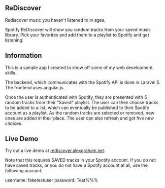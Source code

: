 ## ReDiscover

Rediscover music you haven't listened to in ages.

Spotify ReDiscover will show you random tracks from your saved music library. Pick your favorites and add them to a playlist to Spotify and get listening!

## Information
This is a sample app I created to show off some of my web development skills.

The backend, which communicates with the Spotify API is done in Laravel 5. The frontend uses angular.js.

Once the user is authenticated with Spotify, they are presented with 5 random tracks from their "Saved" playlist. The user can then choose tracks to be added to a list, which can eventually be published to their Spotify account as a playlist. As the random tracks are selected or removed, new ones are added in their place. The user can also refresh and get five new choices.

## Live Demo

Try out a live demo at [rediscover.alexgraham.net](http://rediscover.alexgraham.net).

Note that this requires SAVED tracks in your Spotify account. If you do not have saved tracks, or you do not have a Spotify account at all, use the following account:

username: faketestuser password: Test%%%



